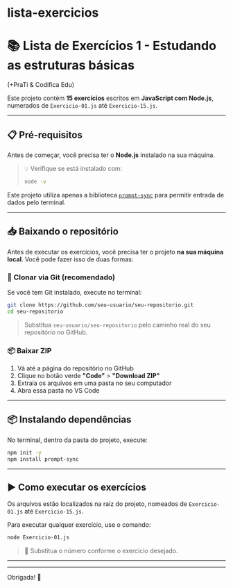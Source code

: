 # lista-exercicios


# 📚 Lista de Exercícios 1 - Estudando as estruturas básicas  
(+PraTi & Codifica Edu)

Este projeto contém **15 exercícios** escritos em **JavaScript com Node.js**, numerados de `Exercicio-01.js` até `Exercicio-15.js`.

---

## 📋 Pré-requisitos

Antes de começar, você precisa ter o **Node.js** instalado na sua máquina.

> 💡 Verifique se está instalado com:
> ```bash
> node -v
> ```

Este projeto utiliza apenas a biblioteca [`prompt-sync`](https://www.npmjs.com/package/prompt-sync) para permitir entrada de dados pelo terminal.

---

## 📥 Baixando o repositório

Antes de executar os exercícios, você precisa ter o projeto **na sua máquina local**. Você pode fazer isso de duas formas:

### 🔁 Clonar via Git (recomendado)

Se você tem Git instalado, execute no terminal:

```bash
git clone https://github.com/seu-usuario/seu-repositorio.git
cd seu-repositorio
```

> Substitua `seu-usuario/seu-repositorio` pelo caminho real do seu repositório no GitHub.

### 📦 Baixar ZIP

1. Vá até a página do repositório no GitHub
2. Clique no botão verde **"Code"** > **"Download ZIP"**
3. Extraia os arquivos em uma pasta no seu computador
4. Abra essa pasta no VS Code

---

## 📦 Instalando dependências

No terminal, dentro da pasta do projeto, execute:

```bash
npm init -y
npm install prompt-sync
```

---

## ▶️ Como executar os exercícios

Os arquivos estão localizados na raiz do projeto, nomeados de `Exercicio-01.js` até `Exercicio-15.js`.

Para executar qualquer exercício, use o comando:

```bash
node Exercicio-01.js
```

> 🔁 Substitua o número conforme o exercício desejado.

---


---

Obrigada! 🚀